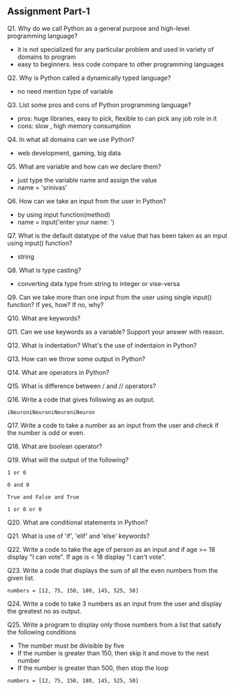 ## Assignment Part-1

Q1. Why do we call Python as a general purpose and high-level programming language?

+ it is not specialized for any particular problem and used in variety of domains to program
+ easy to beginners. less code compare to other programming languages

Q2. Why is Python called a dynamically typed language?

* no need mention type of variable

Q3. List some pros and cons of Python programming language?

+ pros:  huge libraries, easy to pick, flexible to can pick any job role in it
+ cons: slow , high memory consumption

Q4. In what all domains can we use Python?

+ web development, gaming, big data

Q5. What are variable and how can we declare them?

+ just type the variable name and assign the value
+ name = 'srinivas'

Q6. How can we take an input from the user in Python?

+ by using input function(method)
+ name = input('enter your name: ')

Q7. What is the default datatype of the value that has been taken as an input using input() function?

+ string

Q8. What is type casting?

+ converting data type from string to integer or vise-versa

Q9. Can we take more than one input from the user using single input() function? If yes, how? If no, why?


Q10. What are keywords?

Q11. Can we use keywords as a variable? Support your answer with reason.

Q12. What is indentation? What's the use of indentaion in Python?

Q13. How can we throw some output in Python?

Q14. What are operators in Python?

Q15. What is difference between / and // operators?

Q16. Write a code that gives following as an output.

```
iNeuroniNeuroniNeuroniNeuron
```

Q17. Write a code to take a number as an input from the user and check if the number is odd or even.

Q18. What are boolean operator?

Q19. What will the output of the following?

```
1 or 0

0 and 0

True and False and True

1 or 0 or 0
```

Q20. What are conditional statements in Python?

Q21. What is use of 'if', 'elif' and 'else' keywords?

Q22. Write a code to take the age of person as an input and if age >= 18 display "I can vote". If age is < 18 display "I can't vote".

Q23. Write a code that displays the sum of all the even numbers from the given list.

```
numbers = [12, 75, 150, 180, 145, 525, 50]
```

Q24. Write a code to take 3 numbers as an input from the user and display the greatest no as output.

Q25. Write a program to display only those numbers from a list that satisfy the following conditions

- The number must be divisible by five
- If the number is greater than 150, then skip it and move to the next number
- If the number is greater than 500, then stop the loop

```
numbers = [12, 75, 150, 180, 145, 525, 50]
```
